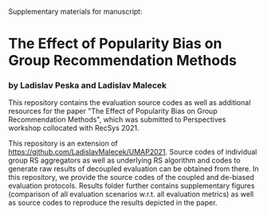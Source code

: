 Supplementary materials for manuscript: 
# The Effect of Popularity Bias on Group Recommendation Methods
### by Ladislav Peska and Ladislav Malecek

This repository contains the evaluation source codes as well as additional resources for the paper "The Effect of Popularity Bias on Group Recommendation Methods", which was submitted to Perspectives workshop collocated with RecSys 2021.

This repository is an extension of https://github.com/LadislavMalecek/UMAP2021. Source codes of individual group RS aggregators as well as underlying RS algorithm and codes to generate raw results of decoupled evaluation can be obtained from there. In this repository, we provide the source codes of the coupled and de-biased evaluation protocols. Results folder further contains supplementary figures (comparison of all evaluation scenarios w.r.t. all evaluation metrics) as well as source codes to reproduce the results depicted in the paper.

